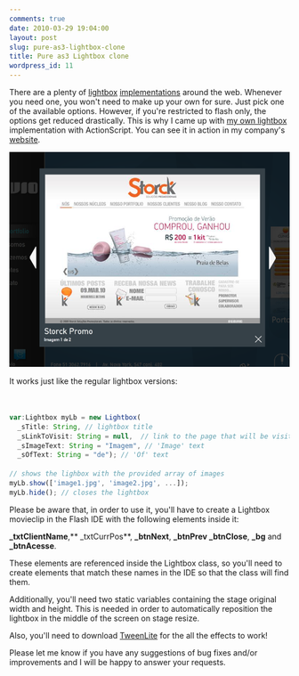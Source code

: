 ```yaml
---
comments: true
date: 2010-03-29 19:04:00
layout: post
slug: pure-as3-lightbox-clone
title: Pure as3 Lightbox clone
wordpress_id: 11
---
```



There are a plenty of [lightbox](http://leandrovieira.com/projects/jquery/lightbox/) [implementations](http://www.huddletogether.com/projects/lightbox2/) around the web. Whenever you need one, you won't need to make up your own for sure. Just pick one of the available options. However, if you're restricted to flash only, the options get reduced drastically. This is why I came up with [my own lightbox](https://github.com/felipecsl/actionscript3-lightbox) implementation with ActionScript. You can see it in action in my company's [website](http://www.quavio.com.br).


![Flash Lightbox screenshot](/images/2010/3/lightbox.png)


It works just like the regular lightbox versions:

```javascript


var:Lightbox myLb = new Lightbox(
  _sTitle: String, // lightbox title
  _sLinkToVisit: String = null,  // link to the page that will be visited upon click
  _sImageText: String = "Imagem", // 'Image' text
  _sOfText: String = "de"); // 'Of' text

// shows the lighbox with the provided array of images
myLb.show(['image1.jpg', 'image2.jpg', ...]);
myLb.hide(); // closes the lightbox

```

Please be aware that, in order to use it, you'll have to create a Lightbox movieclip in the Flash IDE with the following elements inside it:


**_txtClientName**,** _txtCurrPos**, **_btnNext**, **_btnPrev _btnClose**, **_bg** and **_btnAcesse**.


These elements are referenced inside the Lightbox class, so you'll need to create elements that match these names in the IDE so that the class will find them.


Additionally, you'll need two static variables containing the stage original width and height. This is needed in order to automatically reposition the lightbox in the middle of the screen on stage resize.

Also, you'll need to download [TweenLite](http://www.greensock.com/tweenlite/) for the all the effects to work!

Please let me know if you have any suggestions of bug fixes and/or improvements and I will be happy to answer your requests.